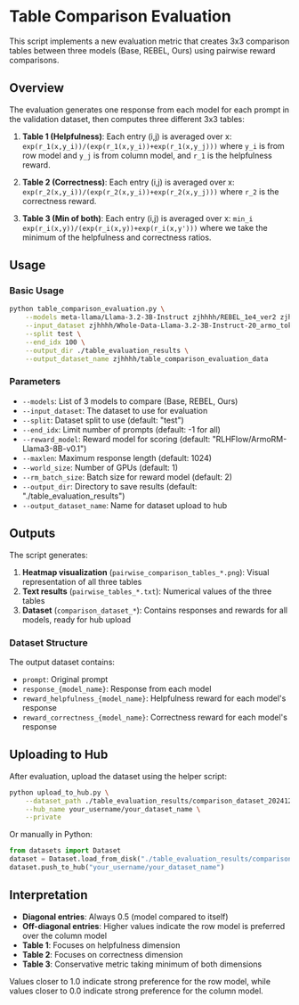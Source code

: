 # Table Comparison Evaluation

This script implements a new evaluation metric that creates 3x3 comparison tables between three models (Base, REBEL, Ours) using pairwise reward comparisons.

## Overview

The evaluation generates one response from each model for each prompt in the validation dataset, then computes three different 3x3 tables:

1. **Table 1 (Helpfulness)**: Each entry (i,j) is averaged over x: `exp(r_1(x,y_i))/(exp(r_1(x,y_i))+exp(r_1(x,y_j)))` where `y_i` is from row model and `y_j` is from column model, and `r_1` is the helpfulness reward.

2. **Table 2 (Correctness)**: Each entry (i,j) is averaged over x: `exp(r_2(x,y_i))/(exp(r_2(x,y_i))+exp(r_2(x,y_j)))` where `r_2` is the correctness reward.

3. **Table 3 (Min of both)**: Each entry (i,j) is averaged over x: `min_i exp(r_i(x,y))/(exp(r_i(x,y))+exp(r_i(x,y')))` where we take the minimum of the helpfulness and correctness ratios.

## Usage

### Basic Usage

```bash
python table_comparison_evaluation.py \
    --models meta-llama/Llama-3.2-3B-Instruct zjhhhh/REBEL_1e4_ver2 zjhhhh/Multi_Preference_REBEL_1e4 \
    --input_dataset zjhhhh/Whole-Data-Llama-3.2-3B-Instruct-20_armo_tokenized_Llama-3.2-3B-Instruct_slice30 \
    --split test \
    --end_idx 100 \
    --output_dir ./table_evaluation_results \
    --output_dataset_name zjhhhh/table_comparison_evaluation_data
```

### Parameters

- `--models`: List of 3 models to compare (Base, REBEL, Ours)
- `--input_dataset`: The dataset to use for evaluation
- `--split`: Dataset split to use (default: "test")
- `--end_idx`: Limit number of prompts (default: -1 for all)
- `--reward_model`: Reward model for scoring (default: "RLHFlow/ArmoRM-Llama3-8B-v0.1")
- `--maxlen`: Maximum response length (default: 1024)
- `--world_size`: Number of GPUs (default: 1)
- `--rm_batch_size`: Batch size for reward model (default: 2)
- `--output_dir`: Directory to save results (default: "./table_evaluation_results")
- `--output_dataset_name`: Name for dataset upload to hub

## Outputs

The script generates:

1. **Heatmap visualization** (`pairwise_comparison_tables_*.png`): Visual representation of all three tables
2. **Text results** (`pairwise_tables_*.txt`): Numerical values of the three tables
3. **Dataset** (`comparison_dataset_*`): Contains responses and rewards for all models, ready for hub upload

### Dataset Structure

The output dataset contains:
- `prompt`: Original prompt
- `response_{model_name}`: Response from each model
- `reward_helpfulness_{model_name}`: Helpfulness reward for each model's response
- `reward_correctness_{model_name}`: Correctness reward for each model's response

## Uploading to Hub

After evaluation, upload the dataset using the helper script:

```bash
python upload_to_hub.py \
    --dataset_path ./table_evaluation_results/comparison_dataset_20241201_123456 \
    --hub_name your_username/your_dataset_name \
    --private
```

Or manually in Python:
```python
from datasets import Dataset
dataset = Dataset.load_from_disk("./table_evaluation_results/comparison_dataset_20241201_123456")
dataset.push_to_hub("your_username/your_dataset_name")
```

## Interpretation

- **Diagonal entries**: Always 0.5 (model compared to itself)
- **Off-diagonal entries**: Higher values indicate the row model is preferred over the column model
- **Table 1**: Focuses on helpfulness dimension
- **Table 2**: Focuses on correctness dimension  
- **Table 3**: Conservative metric taking minimum of both dimensions

Values closer to 1.0 indicate strong preference for the row model, while values closer to 0.0 indicate strong preference for the column model.
